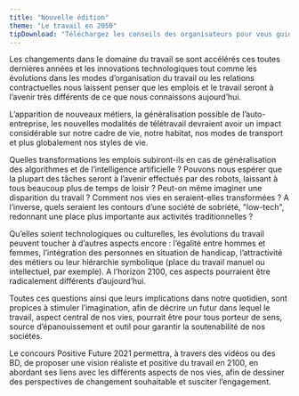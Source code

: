 ```yaml
---
title: "Nouvelle édition"
theme: "Le travail en 2050"
tipDownload: "Téléchargez les conseils des organisateurs pour vous guider dans votre réflexion"
---
```

Les changements dans le domaine du travail se sont accélérés ces toutes dernières années et les innovations technologiques tout comme les évolutions dans les modes d’organisation du travail ou les relations contractuelles nous laissent penser que les emplois et le travail seront à l’avenir très différents de ce que nous connaissons aujourd’hui.

L’apparition de nouveaux métiers, la généralisation possible de l’auto-entreprise, les nouvelles modalités de télétravail devraient avoir un impact considérable sur notre cadre de vie, notre habitat, nos modes de transport et plus globalement nos styles de vie.

Quelles transformations les emplois subiront-ils en cas de généralisation des algorithmes et de l’intelligence artificielle ? Pouvons nous espérer que la plupart des tâches seront à l’avenir effectués par des robots, laissant à tous beaucoup plus de temps de loisir ? Peut-on même imaginer une disparition du travail ? Comment nos vies en seraient-elles transformées ? A l’inverse, quels seraient les contours d’une société de sobriété, "low-tech", redonnant une place plus importante aux activités traditionnelles ?

Qu’elles soient technologiques ou culturelles, les évolutions du travail peuvent toucher à d’autres aspects encore : l’égalité entre hommes et femmes, l’intégration des personnes en situation de handicap, l’attractivité des métiers ou leur hiérarchie symbolique (place du travail manuel ou intellectuel, par exemple). A l’horizon 2100, ces aspects pourraient être radicalement différents d’aujourd’hui.

Toutes ces questions ainsi que leurs implications dans notre quotidien, sont propices à stimuler l’imagination, afin de décrire un futur dans lequel le travail, aspect central de nos vies, pourrait être pour tous porteur de sens, source d’épanouissement et outil pour garantir la soutenabilité de nos sociétés.

Le concours Positive Future 2021 permettra, à travers des vidéos ou des BD, de proposer une vision réaliste et positive du travail en 2100, en abordant ses liens avec les différents aspects de nos vies, afin de dessiner des perspectives de changement souhaitable et susciter l’engagement.